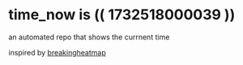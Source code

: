 # time_now is (( 1732518000039 ))

an automated repo that shows the currnent time

inspired by [breakingheatmap](https://github.com/breakingheatmap/breakingheatmap)